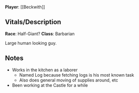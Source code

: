 **Player**: [[Beckwith]]

## Vitals/Description
**Race**: Half-Giant?
**Class**: Barbarian

Large human looking guy.

## Notes
- Works in the kitchen as a laborer
	- Named Log because fetching logs is his most known task
	- Also does general moving of supplies around, etc
- Been working at the Castle for a while